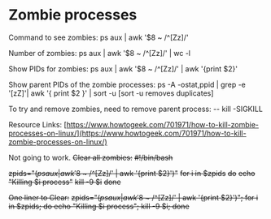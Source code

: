 # Zombie processes

Command to see zombies: ps aux | awk '$8 ~ /^\[Zz\]/'

Number of zombies: ps aux | awk '$8 ~ /^\[Zz\]/' | wc -l

Show PIDs for zombies: ps aux | awk '$8 ~ /^\[Zz\]/' | awk '{print $2}'

Show parent PIDs of the zombie processes: ps -A -ostat,ppid | grep -e '\[zZ\]'| awk '{ print $2 }' | sort -u \[sort -u removes duplicates\]

To try and remove zombies, need to remove parent process:
\-- kill -SIGKILL <PID>

Resource Links:
[https://www.howtogeek.com/701971/how-to-kill-zombie-processes-on-linux/](https://www.howtogeek.com/701971/how-to-kill-zombie-processes-on-linux/)

Not going to work.
~~Clear all zombies:~~
~~#!/bin/bash~~

~~zpids="$(ps aux | awk '$8 ~ /^\[Zz\]/' | awk '{print $2}')"~~
~~for i in $zpids~~
~~do~~
~~echo "Killing $i process"~~
~~kill -9 $i~~
~~done~~

~~One liner to Clear:~~
~~zpids="$(ps aux | awk '$8 ~ /^\[Zz\]/' | awk '{print $2}')"; for i in $zpids; do echo "Killing $i process"; kill -9 $i; done~~
